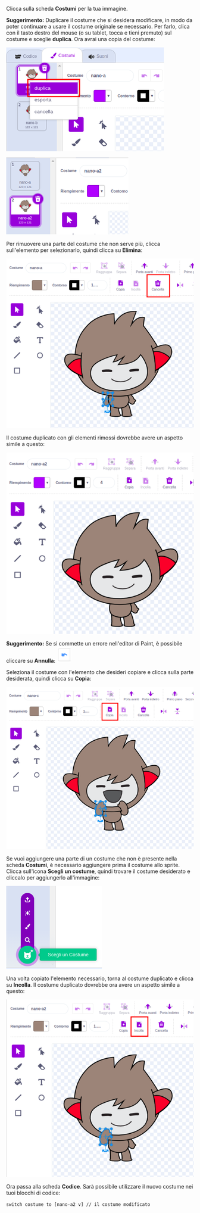 Clicca sulla scheda **Costumi** per la tua immagine.

**Suggerimento:** Duplicare il costume che si desidera modificare, in modo da poter continuare a usare il costume originale se necessario. Per farlo, clica con il tasto destro del mouse (o su tablet, tocca e tieni premuto) sul costume e sceglie **duplica**. Ora avrai una copia del costume:

![L'opzione 'duplicato' evidenziata nel menu.](images/nano-duplicate-costume.png)

![Il costume duplicato si trova appena sotto il costume originale nella scheda Costumi.](images/nano-a2-costume.png)

Per rimuovere una parte del costume che non serve più, clicca sull'elemento per selezionarlo, quindi clicca su **Elimina**:

![Il costume nano-a2 con un braccio selezionato.](images/nano-arm-selected.png)

Il costume duplicato con gli elementi rimossi dovrebbe avere un aspetto simile a questo:

![Il costume nano-a2 con il braccio eliminato.](images/nano-arm-deleted.png)

**Suggerimento:** Se si commette un errore nell'editor di Paint, è possibile cliccare su **Annulla**: ![L'icona 'Annulla'.](images/nano-undo.png)

Seleziona il costume con l'elemento che desideri copiare e clicca sulla parte desiderata, quindi clicca su **Copia**:

![Il costume nano-c con un braccio selezionato.](images/nano-c-arm-selected.png)

Se vuoi aggiungere una parte di un costume che non è presente nella scheda **Costumi**, è necessario aggiungere prima il costume allo sprite. Clicca sull'icona **Scegli un costume**, quindi trovare il costume desiderato e cliccalo per aggiungerlo all'immagine:

![L'icona "Scegli un costume" evidenziata.](images/choose-a-costume.png)

Una volta copiato l'elemento necessario, torna al costume duplicato e clicca su **Incolla**. Il costume duplicato dovrebbe ora avere un aspetto simile a questo:

![Il costume nano-a2 con il braccio del costume nano-c.](images/nano-a2-new-arm.png)

Ora passa alla scheda **Codice**. Sarà possibile utilizzare il nuovo costume nei tuoi blocchi di codice:

```blocks3
switch costume to [nano-a2 v] // il costume modificato
```
